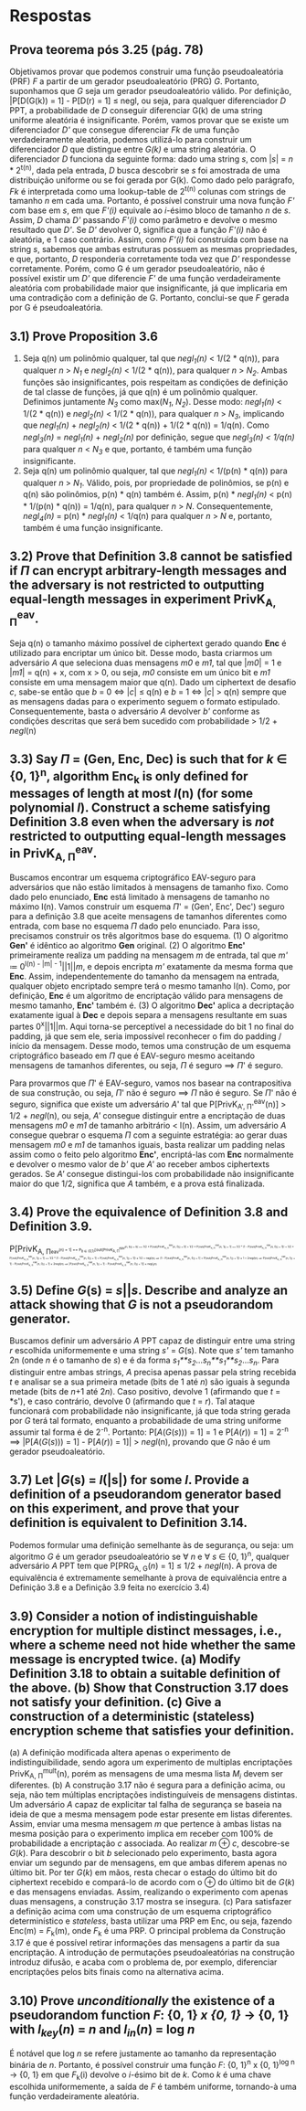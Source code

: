 # Respostas

## Prova teorema pós 3.25 (pág. 78)
Objetivamos provar que podemos construir uma função pseudoaleatória (PRF) *F* a partir de um gerador pseudoaleatório (PRG) *G*. Portanto, suponhamos que *G* seja um gerador pseudoaleatório válido. Por definição, |P[D(G(k)) = 1] - P[D(r) = 1] $\le$ negl, ou seja, para qualquer diferenciador *D* PPT, a probabilidade de *D* conseguir diferenciar G(k) de uma string uniforme aleatória é insignificante. Porém, vamos provar que se existe um diferenciador *D'* que consegue diferenciar *Fk* de uma função verdadeiramente aleatória, podemos utilizá-lo para construir um diferenciador *D* que distingue entre *G(k)* e uma string aleatória.
O diferenciador *D* funciona da seguinte forma: dado uma string *s*, com |*s*| = *n* * 2<sup>t(n)</sup>, dada pela entrada, *D* busca descobrir se *s* foi amostrada de uma distribuição uniforme ou se foi gerada por G(k). Como dado pelo parágrafo, *Fk* é interpretada como uma lookup-table de 2<sup>t(n)</sup> colunas com strings de tamanho *n* em cada uma. Portanto, é possível construir uma nova função *F'* com base em *s*, em que *F'(i)* equivale ao *i*-ésimo bloco de tamanho *n* de *s*. Assim, *D* chama *D'* passando *F'(i)* como parâmetro e devolve o mesmo resultado que *D'*. Se *D'* devolver 0, significa que a função *F'(i)* não é aleatória, e 1 caso contrário. Assim, como *F'(i)* foi construída com base na string *s*, sabemos que ambas estruturas possuem as mesmas propriedades, e que, portanto, *D* responderia corretamente toda vez que *D'* respondesse corretamente. Porém, como G é um gerador pseudoaleatório, não é possível existir um *D'* que diferencie *F'* de uma função verdadeiramente aleatória com probabilidade maior que insignificante, já que implicaria em uma contradição com a definição de G. Portanto, conclui-se que *F* gerada por G é pseudoaleatória.

## 3.1) Prove Proposition 3.6
1. Seja q(n) um polinômio qualquer, tal que *negl<sub>1</sub>(n)* < 1/(2 * q(n)), para qualquer *n* > *N<sub>1</sub>* e  *negl<sub>2</sub>(n)* < 1/(2 * q(n)), para qualquer *n* > *N<sub>2</sub>*. Ambas funções são insignificantes, pois respeitam as condições de definição de tal classe de funções, já que q(n) é um polinômio qualquer. Definimos juntamente *N<sub>3</sub>* como max(*N<sub>1</sub>*, *N<sub>2</sub>*). Desse modo: *negl<sub>1</sub>(n)* < 1/(2 * q(n)) e *negl<sub>2</sub>(n)* < 1/(2 * q(n)), para qualquer *n* > *N<sub>3</sub>*, implicando que *negl<sub>1</sub>(n)* + *negl<sub>2</sub>(n)* < 1/(2 * q(n)) + 1/(2 * q(n)) = 1/q(n). Como *negl<sub>3</sub>(n)* = *negl<sub>1</sub>(n)* + *negl<sub>2</sub>(n)* por definição, segue que *negl<sub>3</sub>(n) < 1/q(n)* para qualquer *n* < *N<sub>3</sub>* e que, portanto, é também uma função insignificante.
2. Seja q(n) um polinômio qualquer, tal que *negl<sub>1</sub>(n)* < 1/(p(n) * q(n)) para qualquer *n* > *N<sub>1</sub>*. Válido, pois, por propriedade de polinômios, se p(n) e q(n) são polinômios, p(n) * q(n) também é. Assim, p(n) * *negl<sub>1</sub>(n)* < p(n) * 1/(p(n) * q(n)) = 1/q(n), para qualquer *n* > *N*. Consequentemente, *negl<sub>4</sub>(n)* = p(n) * *negl<sub>1</sub>(n)* < 1/q(n) para qualquer *n* > *N* e, portanto, também é uma função insignificante.

## 3.2) Prove that Definition 3.8 cannot be satisfied if $\Pi$ can encrypt arbitrary-length messages and the adversary is not restricted to outputting equal-length messages in experiment PrivK<sub>A, Π</sub><sup>eav</sup>.
Seja q(n) o tamanho máximo possível de ciphertext gerado quando **Enc** é utilizado para encriptar um único bit. Desse modo, basta criarmos um adversário *A* que seleciona duas mensagens *m0* e *m1*, tal que |*m0*| = 1 e |*m1*| = q(n) + x, com x > 0, ou seja, *m0* consiste em um único bit e *m1* consiste em uma mensagem maior que q(n). Dado um ciphertext de desafio *c*, sabe-se então que *b* = 0 $\iff$ |*c*| $\le$ q(n) e *b* = 1 $\iff$ |*c*| > q(n) sempre que as mensagens dadas para o experimento seguem o formato estipulado. Consequentemente, basta o adversário *A* devolver *b'* conforme as condições descritas que será bem sucedido com probabilidade > 1/2 + *negl*(n)

## 3.3) Say $\Pi$ = (Gen, Enc, Dec) is such that for *k* $\in$ {0, 1}<sup>n</sup>, algorithm Enc<sub>k</sub> is only defined for messages of length at most *l*(n) (for some polynomial *l*). Construct a scheme satisfying Definition 3.8 even when the adversary is *not* restricted to outputting equal-length messages in PrivK<sub>A, Π</sub><sup>eav</sup>.
Buscamos encontrar um esquema criptográfico EAV-seguro para adversários que não estão limitados à mensagens de tamanho fixo. Como dado pelo enunciado, **Enc** está limitado à mensagens de tamanho no máximo l(n). Vamos construir um esquema $\Pi$' = (Gen', Enc', Dec') seguro para a definição 3.8 que aceite mensagens de tamanhos diferentes como entrada, com base no esquema $\Pi$ dado pelo enunciado. Para isso, precisamos construir os três algoritmos base do esquema. (1) O algoritmo **Gen'** é idêntico ao algoritmo **Gen** original. (2) O algoritmo **Enc'** primeiramente realiza um padding na mensagem *m* de entrada, tal que *m'* $\coloneqq$ 0<sup>l(n) - |m| - 1</sup>||1||*m*, e depois encripta *m'* exatamente da mesma forma que **Enc**. Assim, independentemente do tamanho da mensagem na entrada, qualquer objeto encriptado sempre terá o mesmo tamanho l(n). Como, por definição, **Enc** é um algoritmo de encriptação válido para mensagens de mesmo tamanho, **Enc'** também é. (3) O algoritmo **Dec'** aplica a decriptação exatamente igual à  **Dec** e depois separa a mensagens
resultante em suas partes 0<sup>x</sup>||1||m. Aqui torna-se perceptível a necessidade do bit 1 no final do padding, já que sem ele, seria impossível reconhecer o fim do padding / início da mensagem. Desse modo, temos uma construção de um esquema criptográfico baseado em $\Pi$ que é EAV-seguro mesmo aceitando mensagens de tamanhos diferentes, ou seja, $\Pi$ é seguro $\implies$ $\Pi$' é seguro.

Para provarmos que $\Pi$' é EAV-seguro, vamos nos basear na contrapositiva de sua construção, ou seja, $\Pi$' não é seguro $\implies$ $\Pi$ não é seguro. Se $\Pi$' não é seguro, significa que existe um adversário *A*' tal que P[PrivK<sub>A', Π'</sub><sup>eav</sup>(n)] > 1/2 + *negl*(n), ou seja, *A'* consegue distinguir entre a encriptação de duas mensagens *m0* e *m1* de tamanho arbitrário < l(n). Assim, um adversário *A* consegue quebrar o esquema $\Pi$ com a seguinte estratégia: ao gerar duas mensagem *m0* e *m1* de tamanhos iguais, basta realizar um padding nelas assim como o feito pelo algoritmo **Enc'**, encriptá-las com **Enc** normalmente e devolver o mesmo valor de *b'* que *A'* ao receber ambos ciphertexts gerados. Se *A'* consegue distingui-los com probabilidade não insignificante maior do que 1/2, significa que *A* também, e a prova está finalizada.

## 3.4) Prove the equivalence of Definition 3.8 and Definition 3.9.
P[PrivK<sub>A, Π<sub><sup>eav<sup>(n) = 1] == P<sub>b ∈ {0,1}</sub>[out(PrivK<sub>A, Π</sub><sup>eav<sup>(n, b)) = b] == 1/2 * P[out(PrivK<sub>A, Π</sub><sup>eav</sup>(n, 0)) = 0] + 1/2 * P[out(PrivK<sub>A, Π</sub><sup>eav</sup>(n, 1)) = 1] == 1/2 * (1 - P[out(PrivK<sub>A, Π</sub><sup>eav</sup>(n, 0)) = 1]) + 1/2 * P[out(PrivK<sub>A, Π</sub><sup>eav</sup>(n, 1)) = 1] == 1/2 * (1 - P[out(PrivK<sub>A, Π</sub><sup>eav</sup>(n, 0)) = 1] + P[out(PrivK<sub>A, Π</sub><sup>eav</sup>(n, 1)) = 1]) $\le$ 1/2 + *negl*(n) $\implies$ (1 - P[out(PrivK<sub>A, Π</sub><sup>eav</sup>(n, 0)) = 1] + P[out(PrivK<sub>A, Π</sub><sup>eav</sup>(n, 1)) = 1]) $\le$ 1 + 2*negl*(n) $\implies$ P[out(PrivK<sub>A, Π</sub><sup>eav</sup>(n, 1)) = 1] - P[out(PrivK<sub>A, Π</sub><sup>eav</sup>(n, 0)) = 1] $\le$ 2*negl*(n) $\implies$ |P[out(PrivK<sub>A, Π</sub><sup>eav</sup>(n, 1)) = 1] - P[out(PrivK<sub>A, Π</sub><sup>eav</sup>(n, 0)) = 1]| $\le$ *negl<sub>t</sub>*(n)

## 3.5) Define *G*(s) = *s*||*s*. Describe and analyze an attack showing that *G* is not a pseudorandom generator.
Buscamos definir um adversário *A* PPT capaz de distinguir entre uma string *r* escolhida uniformemente e uma string *s'* = *G*(s). Note que *s'* tem tamanho 2n (onde *n* é o tamanho de *s*) e é da forma *s<sub>1</sub>**s<sub>2</sub>*...*s<sub>n</sub>**s<sub>1</sub>**s<sub>2</sub>*...*s<sub>n</sub>*. Para distinguir entre ambas strings, *A* precisa apenas passar pela string recebida *t* e analisar se a sua primeira metade (bits de 1 até *n*) são iguais à segunda metade (bits de *n*+1 até 2*n*). Caso positivo, devolve 1 (afirmando que *t* = *s'), e caso contrário, devolve 0 (afirmando que *t* = *r*). Tal ataque funcionará com probabilidade não insignificante, já que toda string gerada por *G* terá tal formato, enquanto a probabilidade de uma string uniforme assumir tal forma é de 2<sup>-n</sup>. Portanto: P[*A*(*G*(*s*))) = 1] = 1 e P[*A*(*r*)) = 1] = 2<sup>-n</sup> $\implies$ |P[*A*(*G*(*s*))) = 1] - P[*A*(*r*)) = 1]| > *negl*(n), provando que *G* não é um gerador pseudoaleatório.

## 3.7) Let |*G*(s) = *l*(|s|) for some *l*. Provide a definition of a pseudorandom generator based on this experiment, and prove that your definition is equivalent to Definition 3.14.
Podemos formular uma definição semelhante às de segurança, ou seja: um algoritmo *G* é um gerador pseudoaleatório se $\forall$ *n* e $\forall$ *s* $\in$ {0, 1}<sup>n</sup>, qualquer adversário *A* PPT tem que P[PRG<sub>A, G</sub>(*n*) = 1] $\le$ 1/2 + *negl*(n).
A prova de equivalência é extremamente semelhante à prova de equivalência entre a Definição 3.8 e a Definição 3.9 feita no exercício 3.4)

## 3.9) Consider a notion of indistinguishable encryption for multiple distinct messages, i.e., where a scheme need not hide whether the same message is encrypted twice. (a) Modify Definition 3.18 to obtain a suitable definition of the above. (b) Show that Construction 3.17 does not satisfy your definition. (c) Give a construction of a deterministic (stateless) encryption scheme that satisfies your definition.
(a) A definição modificada altera apenas o experimento de indistinguibilidade, sendo agora um experimento de multiplas encriptações PrivK<sub>A, Π</sub><sup>mult</sup>(n), porém as mensagens de uma mesma lista *M<sub>i</sub>* devem ser diferentes.
(b) A construção 3.17 não é segura para a definição acima, ou seja, não tem múltiplas encriptações indistinguíveis de mensagens distintas. Um adversário *A* capaz de explicitar tal falha de segurança se baseia na ideia de que a mesma mensagem pode estar presente em listas diferentes. Assim, enviar uma mesma mensagem *m* que pertence à ambas listas na mesma posição para o experimento implica em receber com 100% de probabilidade a encriptação *c* associada. Ao realizar *m* $\oplus$ *c*, descobre-se *G*(*k*). Para descobrir o bit *b* selecionado pelo experimento, basta agora enviar um segundo par de mensagens, em que ambas diferem apenas no último bit. Por ter *G*(*k*) em mãos, resta checar o estado do último bit do ciphertext recebido e compará-lo de acordo com o $\oplus$ do último bit de *G*(*k*) e das mensagens enviadas. Assim, realizando o experimento com apenas duas mensagens, a construção 3.17 mostra se insegura.
(c) Para satisfazer a definição acima com uma construção de um esquema criptográfico determinístico e *stateless*, basta utilizar uma PRP em Enc, ou seja, fazendo Enc(m) = *F*<sub>k</sub>(m), onde *F*<sub>k</sub> é uma PRP. O principal problema da Construção 3.17 é que é possível retirar informações das mensagens a partir da sua encriptação. A introdução de permutações pseudoaleatórias na construção introduz difusão, e acaba com o problema de, por exemplo, diferenciar encriptações pelos bits finais como na alternativa acima.

## 3.10) Prove *unconditionally* the existence of a pseudorandom function *F*: {0, 1}<sup>*</sup> x {0, 1}<sup>*</sup> $\rightarrow$ {0, 1} with *l<sub>key</sub>*(*n*) = *n* and *l<sub>in</sub>*(*n*) = log *n*
É notável que log *n* se refere justamente ao tamanho da representação binária de *n*. Portanto, é possível construir uma função *F*: {0, 1}<sup>n</sup> x {0, 1}<sup>log n</sup> $\rightarrow$ {0, 1} em que *F*<sub>k</sub>(i) devolve o *i*-ésimo bit de *k*. Como *k* é uma chave escolhida uniformemente, a saída de *F* é também uniforme, tornando-à uma função verdadeiramente aleatória.
